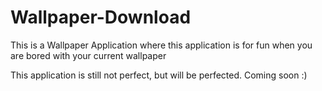 # Wallpaper-Download
This is a Wallpaper Application where this application is for fun when you are bored with your current wallpaper

This application is still not perfect, but will be perfected. Coming soon :)
